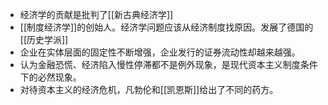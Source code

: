 - 经济学的贡献是批判了[[新古典经济学]]
- [[制度经济学]]的创始人。经济学问题应该从经济制度找原因。发展了德国的[[历史学派]]
- 企业在实体层面的固定性不断增强，企业发行的证券流动性却越来越强。
- 认为金融恐慌、经济陷入慢性停滞都不是例外现象，是现代资本主义制度条件下的必然现象。
- 对待资本主义的经济危机，凡勃伦和[[凯恩斯]]给出了不同的药方。
